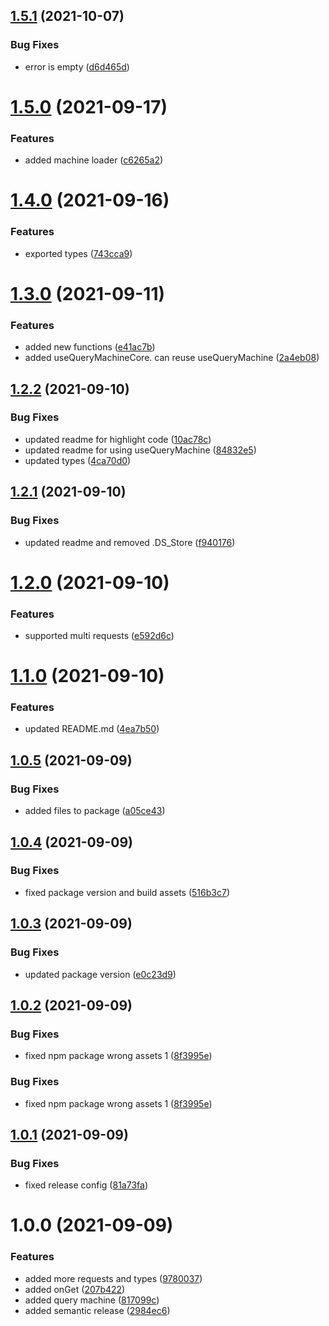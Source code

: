 ## [1.5.1](https://github.com/andyngdz/query-machine/compare/v1.5.0...v1.5.1) (2021-10-07)


### Bug Fixes

* error is empty ([d6d465d](https://github.com/andyngdz/query-machine/commit/d6d465db738b25bc3bacf16d0768401975af9b19))

# [1.5.0](https://github.com/andyngdz/query-machine/compare/v1.4.0...v1.5.0) (2021-09-17)


### Features

* added machine loader ([c6265a2](https://github.com/andyngdz/query-machine/commit/c6265a26cdf62959c6caab191eb06696ce647932))

# [1.4.0](https://github.com/andyngdz/query-machine/compare/v1.3.0...v1.4.0) (2021-09-16)


### Features

* exported types ([743cca9](https://github.com/andyngdz/query-machine/commit/743cca9047550280ea3d788df195ab5852e92b32))

# [1.3.0](https://github.com/andyngdz/query-machine/compare/v1.2.2...v1.3.0) (2021-09-11)


### Features

* added new functions ([e41ac7b](https://github.com/andyngdz/query-machine/commit/e41ac7b19f3fe7841e0e61d81f0686d0ada2139f))
* added useQueryMachineCore. can reuse useQueryMachine ([2a4eb08](https://github.com/andyngdz/query-machine/commit/2a4eb0878eb2f486cedc882d98636c732173b8c0))

## [1.2.2](https://github.com/andyngdz/query-machine/compare/v1.2.1...v1.2.2) (2021-09-10)


### Bug Fixes

* updated readme for highlight code ([10ac78c](https://github.com/andyngdz/query-machine/commit/10ac78c28aeaaf624f8b3a228c4879439753cee0))
* updated readme for using useQueryMachine ([84832e5](https://github.com/andyngdz/query-machine/commit/84832e5274efe9565839b6011c95ce5120c695b9))
* updated types ([4ca70d0](https://github.com/andyngdz/query-machine/commit/4ca70d0f7067fb913f0d1f56c697859b22fa838d))

## [1.2.1](https://github.com/andyngdz/query-machine/compare/v1.2.0...v1.2.1) (2021-09-10)

### Bug Fixes

- updated readme and removed .DS_Store ([f940176](https://github.com/andyngdz/query-machine/commit/f94017671773ef7f88c9d4a6ecac220b19b672b8))

# [1.2.0](https://github.com/andyngdz/query-machine/compare/v1.1.0...v1.2.0) (2021-09-10)

### Features

- supported multi requests ([e592d6c](https://github.com/andyngdz/query-machine/commit/e592d6c7b51c40bc34c1be639091d8b593af3373))

# [1.1.0](https://github.com/andyngdz/query-machine/compare/v1.0.5...v1.1.0) (2021-09-10)

### Features

- updated README.md ([4ea7b50](https://github.com/andyngdz/query-machine/commit/4ea7b5038d10beb6a92c2930972ca5c52e4fda36))

## [1.0.5](https://github.com/andyngdz/query-machine/compare/v1.0.4...v1.0.5) (2021-09-09)

### Bug Fixes

- added files to package ([a05ce43](https://github.com/andyngdz/query-machine/commit/a05ce436b3dfc572c14e575dad7985c67080e66f))

## [1.0.4](https://github.com/andyngdz/query-machine/compare/v1.0.3...v1.0.4) (2021-09-09)

### Bug Fixes

- fixed package version and build assets ([516b3c7](https://github.com/andyngdz/query-machine/commit/516b3c77c3e662e90e6e08a9531286389bd4280f))

## [1.0.3](https://github.com/andyngdz/query-machine/compare/v1.0.2...v1.0.3) (2021-09-09)

### Bug Fixes

- updated package version ([e0c23d9](https://github.com/andyngdz/query-machine/commit/e0c23d92ef05cab5e1cbea6338fd2e77ceb46a8e))

## [1.0.2](https://github.com/andyngdz/query-machine/compare/v1.0.1...v1.0.2) (2021-09-09)

### Bug Fixes

- fixed npm package wrong assets 1 ([8f3995e](https://github.com/andyngdz/query-machine/commit/8f3995e17a52a02a18c71ee9867ae80e9e6a76f3))

### Bug Fixes

- fixed npm package wrong assets 1 ([8f3995e](https://github.com/andyngdz/query-machine/commit/8f3995e17a52a02a18c71ee9867ae80e9e6a76f3))

## [1.0.1](https://github.com/andyngdz/query-machine/compare/v1.0.0...v1.0.1) (2021-09-09)

### Bug Fixes

- fixed release config ([81a73fa](https://github.com/andyngdz/query-machine/commit/81a73fac907de4ea09798ad286ebff2ced1d3c6b))

# 1.0.0 (2021-09-09)

### Features

- added more requests and types ([9780037](https://github.com/andyngdz/query-machine/commit/97800370ed13198e91c5afe496c1f3c3e9de1638))
- added onGet ([207b422](https://github.com/andyngdz/query-machine/commit/207b4222bf655baabd0b70d42ad17ed6e2721df0))
- added query machine ([817099c](https://github.com/andyngdz/query-machine/commit/817099ceb128f67711338f2a82029dce3fb6911a))
- added semantic release ([2984ec6](https://github.com/andyngdz/query-machine/commit/2984ec696cb6be7ef7dfab2db362c8c260df37b0))
